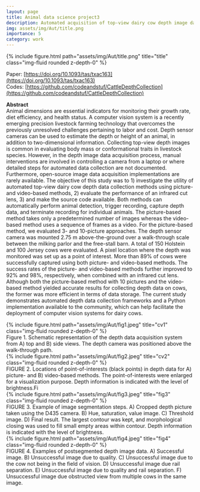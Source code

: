 ```yaml
---
layout: page
title: Animal data science project3
description: Automated acquisition of top-view dairy cow depth image data using an RGB-D sensor camera.
img: assets/img/Aut/title.png
importance: 5
category: work
---
```



<div class="row">
    <div class="col-sm mt-3 mt-md-0">
        {% include figure.html path="assets/img/Aut/title.png" title="title" class="img-fluid rounded z-depth-0" %}
    </div>
</div>

Paper: [https://doi.org/10.1093/tas/txac163](https://doi.org/10.1093/tas/txac163)  
Codes: [https://github.com/codeandstuf/CattleDepthCollection](https://github.com/codeandstuf/CattleDepthCollection)

<strong>Abstract</strong>  
Animal dimensions are essential indicators for monitoring their growth rate, diet efficiency, and health status. A computer vision system is a recently emerging precision livestock farming technology that overcomes the previously unresolved challenges pertaining to labor and cost. Depth sensor cameras can be used to estimate the depth or height of an animal, in addition to two-dimensional information. Collecting top-view depth images is common in evaluating body mass or conformational traits in livestock species. However, in the depth image data acquisition process, manual interventions are involved in controlling a camera from a laptop or where detailed steps for automated data collection are not documented. Furthermore, open-source image data acquisition implementations are rarely available. The objective of this study was to 1) investigate the utility of automated top-view dairy cow depth data collection methods using picture- and video-based methods, 2) evaluate the performance of an infrared cut lens, 3) and make the source code available. Both methods can automatically perform animal detection, trigger recording, capture depth data, and terminate recording for individual animals. The picture-based method takes only a predetermined number of images whereas the video-based method uses a sequence of frames as a video. For the picture-based method, we evaluated 3- and 10-picture approaches. The depth sensor camera was mounted 2.75 m above-the-ground over a walk-through scale between the milking parlor and the free-stall barn. A total of 150 Holstein and 100 Jersey cows were evaluated. A pixel location where the depth was monitored was set up as a point of interest. More than 89% of cows were successfully captured using both picture- and video-based methods. The success rates of the picture- and video-based methods further improved to 92% and 98%, respectively, when combined with an infrared cut lens. Although both the picture-based method with 10 pictures and the video-based method yielded accurate results for collecting depth data on cows, the former was more efficient in terms of data storage. The current study demonstrates automated depth data collection frameworks and a Python implementation available to the community, which can help facilitate the deployment of computer vision systems for dairy cows.


<div class="row">
    <div class="col-sm mt-3 mt-md-0">
        {% include figure.html path="assets/img/Aut/fig1.jpeg" title="cv1" class="img-fluid rounded z-depth-0" %}
    </div>

</div>
<div class="caption">
Figure 1. Schematic representation of the depth data acquisition system from A) top and B) side views. The depth camera was positioned above the walk-through path.
</div>

<div class="row">
    <div class="col-sm mt-3 mt-md-3">
        {% include figure.html path="assets/img/Aut/fig2.jpeg" title="cv2" class="img-fluid rounded z-depth-0" %}
    </div>

</div>
<div class="caption">
FIGURE 2. Locations of point-of-interests (black points) in depth data for A) picture- and B) video-based methods. The point-of-interests were enlarged for a visualization purpose. Depth information is indicated with the level of brightness.Fi
</div>

<div class="row">
    <div class="col-sm mt-3 mt-md-0 d-flex align-items-center">
        {% include figure.html path="assets/img/Aut/fig3.jpeg" title="fig3" class="img-fluid rounded z-depth-0" %}
    </div>
</div>
<div class="caption">
FIGURE 3. Example of image segmentation steps. A) Cropped depth picture taken using the D435 camera. B) Hue, saturation, value image. C) Threshold image. D) Final result. The largest contour was kept, and morphological closing was used to fill small empty areas within contour. Depth information is indicated with the level of brightness.
</div>



<div class="row">
    <div class="col-sm mt-3 mt-md-0">
        {% include figure.html path="assets/img/Aut/fig4.jpeg" title="fig4" class="img-fluid rounded z-depth-0" %}
    </div>
</div>
<div class="caption">
FIGURE 4. Examples of postsegmented depth image data. A) Successful image. B) Unsuccessful image due to quality. C) Unsuccessful image due to the cow not being in the field of vision. D) Unsuccessful image due rail separation. E) Unsuccessful image due to quality and rail separation. F) Unsuccessful image due obstructed view from multiple cows in the same image.
</div>

